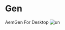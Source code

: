 # Gen
AemGen For Desktop
![un](https://user-images.githubusercontent.com/46839270/54685432-b3d1b080-4b0e-11e9-997a-dfb6e524bb45.png)
